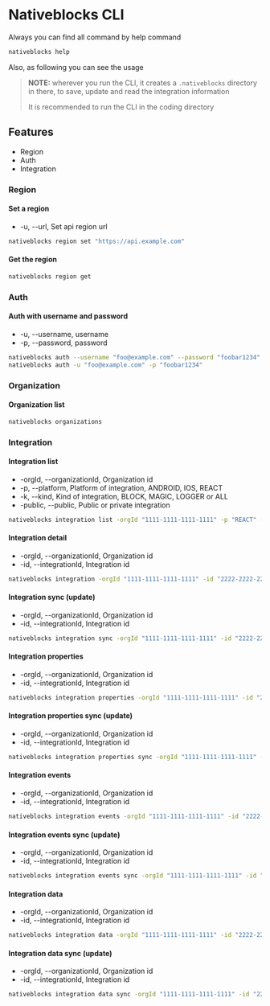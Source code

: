 # Nativeblocks CLI

Always you can find all command by help command

```bash
nativeblocks help
```

Also, as following you can see the usage

> **NOTE:** wherever you run the CLI, it creates a `.nativeblocks` directory in there, to save, update and read the
> integration information
>
> It is recommended to run the CLI in the coding directory

## Features

- Region
- Auth
- Integration

### Region

#### Set a region

- -u, --url, Set api region url

```bash
nativeblocks region set "https://api.example.com"
```

#### Get the region

```bash
nativeblocks region get
```

### Auth

#### Auth with username and password

- -u, --username, username
- -p, --password, password

```bash
nativeblocks auth --username "foo@example.com" --password "foobar1234"
nativeblocks auth -u "foo@example.com" -p "foobar1234"
```

### Organization

#### Organization list

```bash
nativeblocks organizations
```

### Integration

#### Integration list

- -orgId, --organizationId, Organization id
- -p, --platform, Platform of integration, ANDROID, IOS, REACT
- -k, --kind, Kind of integration, BLOCK, MAGIC, LOGGER or ALL
- -public, --public, Public or private integration

```bash
nativeblocks integration list -orgId "1111-1111-1111-1111" -p "REACT" -k "ALL"  --public false
```

#### Integration detail

- -orgId, --organizationId, Organization id
- -id, --integrationId, Integration id

```bash
nativeblocks integration -orgId "1111-1111-1111-1111" -id "2222-2222-2222-2222"
```

#### Integration sync (update)

- -orgId, --organizationId, Organization id
- -id, --integrationId, Integration id

```bash
nativeblocks integration sync -orgId "1111-1111-1111-1111" -id "2222-2222-2222-2222"
```

#### Integration properties

- -orgId, --organizationId, Organization id
- -id, --integrationId, Integration id

```bash
nativeblocks integration properties -orgId "1111-1111-1111-1111" -id "2222-2222-2222-2222"
```

#### Integration properties sync (update)

- -orgId, --organizationId, Organization id
- -id, --integrationId, Integration id

```bash
nativeblocks integration properties sync -orgId "1111-1111-1111-1111" -id "2222-2222-2222-2222"
```

#### Integration events

- -orgId, --organizationId, Organization id
- -id, --integrationId, Integration id

```bash
nativeblocks integration events -orgId "1111-1111-1111-1111" -id "2222-2222-2222-2222"
```

#### Integration events sync (update)

- -orgId, --organizationId, Organization id
- -id, --integrationId, Integration id

```bash
nativeblocks integration events sync -orgId "1111-1111-1111-1111" -id "2222-2222-2222-2222"
```

#### Integration data

- -orgId, --organizationId, Organization id
- -id, --integrationId, Integration id

```bash
nativeblocks integration data -orgId "1111-1111-1111-1111" -id "2222-2222-2222-2222"
```

#### Integration data sync (update)

- -orgId, --organizationId, Organization id
- -id, --integrationId, Integration id

```bash
nativeblocks integration data sync -orgId "1111-1111-1111-1111" -id "2222-2222-2222-2222"
```